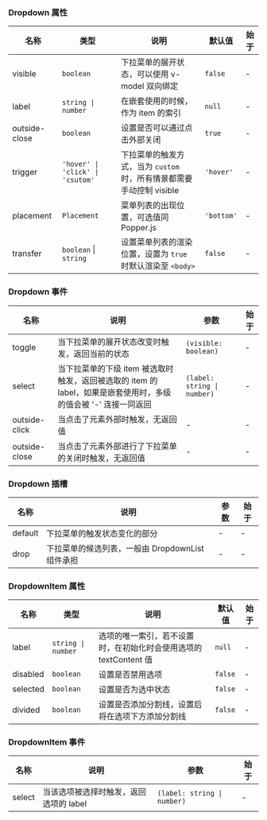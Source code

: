 ### Dropdown 属性

| 名称          | 类型              | 说明                                                                                                      | 默认值   | 始于 |
| ------------- | ----------------- | --------------------------------------------------------------------------------------------------------- | -------- | --- |
| visible       | `boolean`           | 下拉菜单的展开状态，可以使用 v-model 双向绑定                                                             | `false`    | - |
| label         | `string \| number`  | 在嵌套使用的时候，作为 item 的索引                                                                        | `null`     | - |
| outside-close | `boolean`           | 设置是否可以通过点击外部关闭                                                                              | `true`     | - |
| trigger       | `'hover' \| 'click' \| 'csutom'`            | 下拉菜单的触发方式，当为 `custom` 时，所有情景都需要手动控制 visible | `'hover'`  | - |
| placement     | `Placement`            | 菜单列表的出现位置，可选值同 Popper.js                                                                    | `'bottom'` | - |
| transfer      | `boolean` \| `string` | 设置菜单列表的渲染位置，设置为 `true` 时默认渲染至 `<body>`                                           | `false`    | - |

### Dropdown 事件

| 名称             | 说明                                                                                                            | 参数    | 始于 |
| ---------------- | --------------------------------------------------------------------------------------------------------------- | ------- | --- |
| toggle        | 当下拉菜单的展开状态改变时触发，返回当前的状态                                                                  | `(visible: boolean)` | - |
| select        | 当下拉菜单的下级 item 被选取时触发，返回被选取的 item 的 label，如果是嵌套使用时，多级的值会被 '-' 连接一同返回 | `(label: string \| number)`   | - |
| outside-click | 当点击了元素外部时触发，无返回值                                                                                | -       | - |
| outside-close | 当点击了元素外部进行了下拉菜单的关闭时触发，无返回值                                                            | -       | - |

### Dropdown 插槽

| 名称    | 说明                                             | 参数 | 始于 |
| ------- | ------------------------------------------------ | --- | --- |
| default | 下拉菜单的触发状态变化的部分         | - | - |
| drop    | 下拉菜单的候选列表，一般由 DropdownList 组件承担 | - | - |

### DropdownItem 属性

| 名称     | 类型             | 说明                                                              | 默认值 | 始于 |
| -------- | ---------------- | ----------------------------------------------------------------- | ------ | --- |
| label    | `string \| number` | 选项的唯一索引，若不设置时，在初始化时会使用选项的 textContent 值 | `null`   | - |
| disabled | `boolean`          | 设置是否禁用选项                                                  | `false`  | - |
| selected | `boolean`          | 设置是否为选中状态                                                | `false`  | - |
| divided  | `boolean`          | 设置是否添加分割线，设置后将在选项下方添加分割线                  | `false`  | - |

### DropdownItem 事件

| 名称      | 说明                                   | 参数  | 始于 |
| --------- | -------------------------------------- | ----- | --- |
| select | 当该选项被选择时触发，返回选项的 label | `(label: string \| number)` | - |
